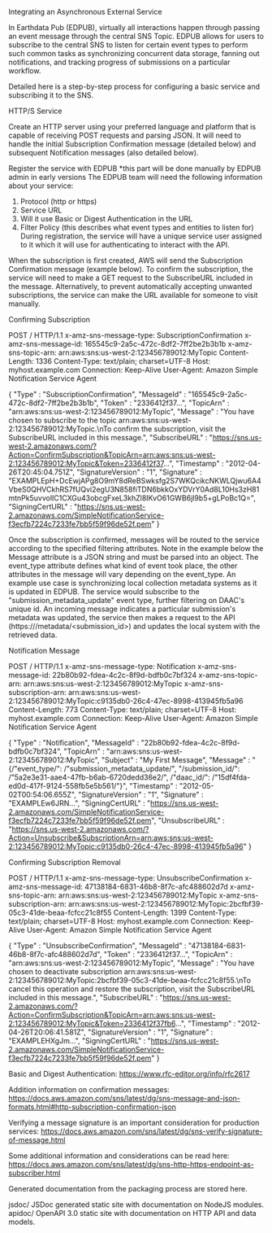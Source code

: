 Integrating an Asynchronous External Service

In Earthdata Pub (EDPUB), virtually all interactions happen through passing an event message through the central SNS Topic.
EDPUB allows for users to subscribe to the central SNS to listen for certain event types to perform such common tasks as synchronizing concurrent data storage, fanning out notifications, and tracking progress of submissions on a particular workflow.

Detailed here is a step-by-step process for configuring a basic service and subscribing it to the SNS.

HTTP/S Service

Create an HTTP server using your preferred language and platform that is capable of receiving POST requests and parsing JSON. It will need to handle the initial Subscription Confirmation message (detailed below) and subsequent Notification messages (also detailed below).

Register the service with EDPUB *this part will be done manually by EDPUB admin in early versions
  The EDPUB team will need the following information about your service:
  1. Protocol (http or https)
  2. Service URL
  3. Will it use Basic or Digest Authentication in the URL
  3. Filter Policy (this describes what event types and entities to listen for)
  During registration, the service will have a unique service user assigned to it which it will use for authenticating to interact with the API.

When the subscription is first created, AWS will send the Subscription Confirmation message (example below).
To confirm the subscription, the service will need to make a GET request to the SubscribeURL included in the message. Alternatively, to prevent automatically accepting unwanted subscriptions, the service can make the URL available for someone to visit manually.

Confirming Subscription

  POST / HTTP/1.1
  x-amz-sns-message-type: SubscriptionConfirmation
  x-amz-sns-message-id: 165545c9-2a5c-472c-8df2-7ff2be2b3b1b
  x-amz-sns-topic-arn: arn:aws:sns:us-west-2:123456789012:MyTopic
  Content-Length: 1336
  Content-Type: text/plain; charset=UTF-8
  Host: myhost.example.com
  Connection: Keep-Alive
  User-Agent: Amazon Simple Notification Service Agent

  {
    "Type" : "SubscriptionConfirmation",
    "MessageId" : "165545c9-2a5c-472c-8df2-7ff2be2b3b1b",
    "Token" : "2336412f37...",
    "TopicArn" : "arn:aws:sns:us-west-2:123456789012:MyTopic",
    "Message" : "You have chosen to subscribe to the topic arn:aws:sns:us-west-2:123456789012:MyTopic.\nTo confirm the subscription, visit the SubscribeURL included in this message.",
    "SubscribeURL" : "https://sns.us-west-2.amazonaws.com/?Action=ConfirmSubscription&TopicArn=arn:aws:sns:us-west-2:123456789012:MyTopic&Token=2336412f37...",
    "Timestamp" : "2012-04-26T20:45:04.751Z",
    "SignatureVersion" : "1",
    "Signature" : "EXAMPLEpH+DcEwjAPg8O9mY8dReBSwksfg2S7WKQcikcNKWLQjwu6A4VbeS0QHVCkhRS7fUQvi2egU3N858fiTDN6bkkOxYDVrY0Ad8L10Hs3zH81mtnPk5uvvolIC1CXGu43obcgFxeL3khZl8IKvO61GWB6jI9b5+gLPoBc1Q=",
    "SigningCertURL" : "https://sns.us-west-2.amazonaws.com/SimpleNotificationService-f3ecfb7224c7233fe7bb5f59f96de52f.pem"
  }

Once the subscription is confirmed, messages will be routed to the service according to the specified filtering attributes. Note in the example below the Message attribute is a JSON string and must be parsed into an object.
The event_type attribute defines what kind of event took place, the other attributes in the message will vary depending on the event_type.
An example use case is synchronizing local collection metadata systems as it is updated in EDPUB.
The service would subscribe to the "submission_metadata_update" event type, further filtering on DAAC's unique id.
An incoming message indicates a particular submission's metadata was updated, the service then makes a request to the API (https://<base-url>/metadata/<submission_id>) and updates the local system with the retrieved data.

Notification Message

POST / HTTP/1.1
x-amz-sns-message-type: Notification
x-amz-sns-message-id: 22b80b92-fdea-4c2c-8f9d-bdfb0c7bf324
x-amz-sns-topic-arn: arn:aws:sns:us-west-2:123456789012:MyTopic
x-amz-sns-subscription-arn: arn:aws:sns:us-west-2:123456789012:MyTopic:c9135db0-26c4-47ec-8998-413945fb5a96
Content-Length: 773
Content-Type: text/plain; charset=UTF-8
Host: myhost.example.com
Connection: Keep-Alive
User-Agent: Amazon Simple Notification Service Agent

{
  "Type" : "Notification",
  "MessageId" : "22b80b92-fdea-4c2c-8f9d-bdfb0c7bf324",
  "TopicArn" : "arn:aws:sns:us-west-2:123456789012:MyTopic",
  "Subject" : "My First Message",
  "Message" : "{/"event_type/": /"submission_metadata_update/", "/submission_id/": /"5a2e3e31-aae4-47fb-b6ab-6720dedd36e2/", /"daac_id/": /"15df4fda-ed0d-417f-9124-558fb5e5b561/"}",
  "Timestamp" : "2012-05-02T00:54:06.655Z",
  "SignatureVersion" : "1",
  "Signature" : "EXAMPLEw6JRN...",
  "SigningCertURL" : "https://sns.us-west-2.amazonaws.com/SimpleNotificationService-f3ecfb7224c7233fe7bb5f59f96de52f.pem",
  "UnsubscribeURL" : "https://sns.us-west-2.amazonaws.com/?Action=Unsubscribe&SubscriptionArn=arn:aws:sns:us-west-2:123456789012:MyTopic:c9135db0-26c4-47ec-8998-413945fb5a96"
}

Confirming Subscription Removal

POST / HTTP/1.1
x-amz-sns-message-type: UnsubscribeConfirmation
x-amz-sns-message-id: 47138184-6831-46b8-8f7c-afc488602d7d
x-amz-sns-topic-arn: arn:aws:sns:us-west-2:123456789012:MyTopic
x-amz-sns-subscription-arn: arn:aws:sns:us-west-2:123456789012:MyTopic:2bcfbf39-05c3-41de-beaa-fcfcc21c8f55
Content-Length: 1399
Content-Type: text/plain; charset=UTF-8
Host: myhost.example.com
Connection: Keep-Alive
User-Agent: Amazon Simple Notification Service Agent

{
  "Type" : "UnsubscribeConfirmation",
  "MessageId" : "47138184-6831-46b8-8f7c-afc488602d7d",
  "Token" : "2336412f37...",
  "TopicArn" : "arn:aws:sns:us-west-2:123456789012:MyTopic",
  "Message" : "You have chosen to deactivate subscription arn:aws:sns:us-west-2:123456789012:MyTopic:2bcfbf39-05c3-41de-beaa-fcfcc21c8f55.\nTo cancel this operation and restore the subscription, visit the SubscribeURL included in this message.",
  "SubscribeURL" : "https://sns.us-west-2.amazonaws.com/?Action=ConfirmSubscription&TopicArn=arn:aws:sns:us-west-2:123456789012:MyTopic&Token=2336412f37fb6...",
  "Timestamp" : "2012-04-26T20:06:41.581Z",
  "SignatureVersion" : "1",
  "Signature" : "EXAMPLEHXgJm...",
  "SigningCertURL" : "https://sns.us-west-2.amazonaws.com/SimpleNotificationService-f3ecfb7224c7233fe7bb5f59f96de52f.pem"
}

Basic and Digest Authentication:
https://www.rfc-editor.org/info/rfc2617

Addition information on confirmation messages:
https://docs.aws.amazon.com/sns/latest/dg/sns-message-and-json-formats.html#http-subscription-confirmation-json

Verifying a message signature is an important consideration for production services:
https://docs.aws.amazon.com/sns/latest/dg/sns-verify-signature-of-message.html

Some additional information and considerations can be read here:
https://docs.aws.amazon.com/sns/latest/dg/sns-http-https-endpoint-as-subscriber.html

Generated documentation from the packaging process are stored here.

jsdoc/
  JSDoc generated static site with documentation on NodeJS modules.
apidoc/
  OpenAPI 3.0 static site with documentation on HTTP API and data models.

